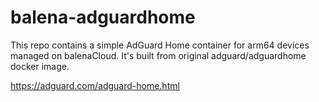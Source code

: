# balena-adguardhome

This repo contains a simple AdGuard Home container for arm64 devices managed on balenaCloud.
It's built from original adguard/adguardhome docker image.

https://adguard.com/adguard-home.html

